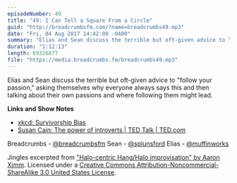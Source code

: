 ```yaml
---
episodeNumber: 49
title: "49: I Can Tell a Square From a Circle"
guid: "http://breadcrumbsfm.com/?name=breadcrumbs49.mp3"
date: "Fri, 04 Aug 2017 14:42:00 -0400"
summary: "Elias and Sean discuss the terrible but oft-given advice to “follow your passion,” asking themselves why everyone always says this and then talking about their own passions and where following them might lead."
duration: "1:12:13"
length: 69326877
file: "https://media.breadcrumbs.fm/breadcrumbs49.mp3"
---
```

Elias and Sean discuss the terrible but oft-given advice to "follow your passion," asking themselves why everyone always says this and then talking about their own passions and where following them might lead.

**Links and Show Notes** 
- [xkcd: Survivorship Bias](https://xkcd.com/1827/)
- [Susan Cain: The power of introverts | TED Talk | TED.com](https://www.ted.com/talks/susan_cain_the_power_of_introverts)

Breadcrumbs - [@breadcrumbsfm](https://twitter.com/breadcrumbsfm) Sean - [@splunsford](https://twitter.com/splunsford) Elias - [@muffinworks](https://twitter.com/muffinworks)

Jingles excerpted from [ "Halo-centric Hang/Halo improvisation" by Aaron Ximm](http://freemusicarchive.org/music/aaron_ximm/handpans_and_the_hang/). Licensed under a [Creative Commons Attribution-Noncommercial-ShareAlike 3.0 United States License](http://creativecommons.org/licenses/by-nc-sa/3.0/us/).